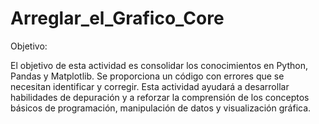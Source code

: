 # Arreglar_el_Grafico_Core

Objetivo:

El objetivo de esta actividad es consolidar los conocimientos en Python, Pandas y Matplotlib. Se proporciona un código con errores que se necesitan identificar y corregir.
Esta actividad ayudará a desarrollar habilidades de depuración y a reforzar la comprensión de los conceptos básicos de programación, manipulación de datos y visualización gráfica.
